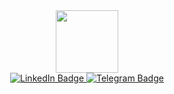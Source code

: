 <div id="header" align="center">
  <img src="https://i.giphy.com/media/v1.Y2lkPTc5MGI3NjExZjJ1bTdmc251MzRxYWhhaTdzbzZzeDV6eGxmaGtkMDBydGRrYjh3MSZlcD12MV9pbnRlcm5hbF9naWZfYnlfaWQmY3Q9Zw/3oKIPnAiaMCws8nOsE/giphy.gif" width="100"/>
</div>
<div id="badges" align="center">
  <a href="https://www.linkedin.com/in/olgamatusevich/">
    <img src="https://img.shields.io/badge/LinkedIn-blue?style=for-the-badge&logo=linkedin&logoColor=white" alt="LinkedIn Badge"/>
  </a>
  <a href="https://t.me/olyayyaa">
    <img src="https://img.shields.io/badge/Telegram-blue?style=for-the-badge&logo=telegram&logoColor=white" alt="Telegram Badge"/>
  </a>
</div>
